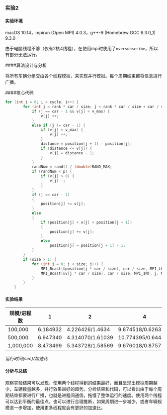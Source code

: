 ### 实验2

#### 实验环境

macOS 10.14，mpirun (Open MPI) 4.0.3，g++-9 (Homebrew GCC 9.3.0_1) 9.3.0

由于电脑线程不够（仅有2核4线程），在使用mpi时使用了`oversubscribe`，所以有部分无法运行。

####算法设计与分析

将所有车辆分组交由各个线程模拟，来实现并行模拟。每个周期结束都将信息进行广播。

####核心代码

```c++
for (int i = 0; i < cycle; i++) {
        for (int j = rank * car / size; j < rank * car / size + car / size; j++) {
            if (j == car - 1 && v[j] < v_max) {
                v[j] ++;
            }
            else if (j != car - 1) {
                if (v[j] < v_max) {
                    v[j] ++;
                }
                distance = position[j + 1] - position[j];
                if (distance <= v[j]) {
                    v[j] = distance - 1;
                }
            }
            randNum = rand() / (double)RAND_MAX;
            if (randNum < p) {
                if (v[j] > 0) {
                    v[j]--;
                }
            }
            if (j == car - 1)
            {
                position[j] += v[j];
            }
            else
            {
                if (position[j] + v[j] < position[j + 1])
                {
                    position[j] += v[j];
                }
                else
                    position[j] = position[j + 1] - 1;
            }
        }
        if (size > 1) {
            for (int j = 0; j < size; j++) {
                MPI_Bcast(&position[j * car / size], car / size, MPI_LONG, j, MPI_COMM_WORLD);
                MPI_Bcast(&v[j * car / size], car / size, MPI_INT, j, MPI_COMM_WORLD);
            }
        }
    }
```

#### 实验结果

| 规模/进程数 | 1        | 2                | 4                  | 8                  |
| ----------- | -------- | ---------------- | ------------------ | ------------------ |
| 100,000     | 6.184932 | 4.226426/1.4634  | 9.874518/0.626353  | 34.964622/0.176891 |
| 500,000     | 6.947340 | 4.314070/1.61039 | 10.774395/0.644801 | 28.039077/0.247773 |
| 1,000,000   | 8.473499 | 5.343728/1.58569 | 9.676018/0.875722  | 19.684866/0.430458 |

*运行时间(sec)/加速比*

#### 分析与总结

观察实验结果可以发现，使用两个线程得到的结果最好，而且呈现出模拟周期越少，车辆数量越多，并行效果越好的趋势。分析结果和代码，可以看出由于每个周期结束都要进行广播，也就是进程间通信，拖慢了整体运行的速度。使用两个线程可以达到平衡的最佳点。也可以进行合理推断，如果周期进一步减少，或者车辆规模进一步增加，使用更多线程就会有更好的加速比。